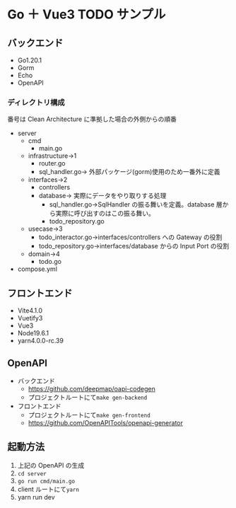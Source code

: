 # Go ＋ Vue3 TODO サンプル

## バックエンド

- Go1.20.1
- Gorm
- Echo
- OpenAPI

### ディレクトリ構成

番号は Clean Architecture に準拠した場合の外側からの順番

- server
  - cmd
    - main.go
  - infrastructure→1
    - router.go
    - sql_handler.go→ 外部パッケージ(gorm)使用のため一番外に定義
  - interfaces→2
    - controllers
    - database→ 実際にデータをやり取りする処理
      - sql_handler.go→SqlHandler の振る舞いを定義。database 層から実際に呼び出すのはこの振る舞い。
      - todo_repository.go
  - usecase→3
    - todo_interactor.go→interfaces/controllers への Gateway の役割
    - todo_repository.go→interfaces/database からの Input Port の役割
  - domain→4
    - todo.go
- compose.yml

## フロントエンド

- Vite4.1.0
- Vuetify3
- Vue3
- Node19.6.1
- yarn4.0.0-rc.39

## OpenAPI

- バックエンド
  - https://github.com/deepmap/oapi-codegen
  - プロジェクトルートにて`make gen-backend`
- フロントエンド
  - プロジェクトルートにて`make gen-frontend`
  - https://github.com/OpenAPITools/openapi-generator

## 起動方法

1. 上記の OpenAPI の生成
2. `cd server`
3. `go run cmd/main.go`
4. client ルートにて`yarn`
5. yarn run dev
